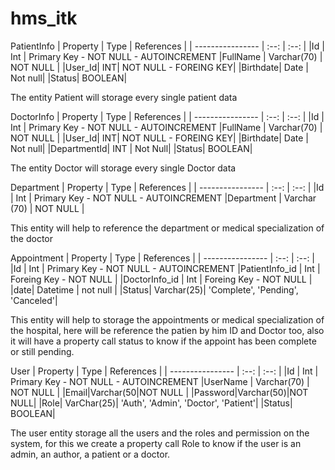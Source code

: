 # hms_itk

PatientInfo
| Property     | Type | References | 
| ---------------- | :--: | :--: |
|Id | Int | Primary Key - NOT NULL - AUTOINCREMENT 
|FullName | Varchar(70) | NOT NULL |
|User_Id| INT| NOT NULL - FOREING KEY|
|Birthdate| Date | Not null|
|Status| BOOLEAN| 

The entity Patient will storage every single patient data

DoctorInfo
| Property     | Type | References | 
| ---------------- | :--: | :--: |
|Id | Int | Primary Key - NOT NULL - AUTOINCREMENT 
|FullName | Varchar(70) | NOT NULL |
|User_Id| INT| NOT NULL - FOREING KEY|
|Birthdate| Date | Not null|
|DepartmentId| INT | Not Null|
|Status| BOOLEAN|


The entity Doctor will storage every single Doctor data

Department 
| Property     | Type | References | 
| ---------------- | :--: | :--: |
|Id | Int | Primary Key - NOT NULL - AUTOINCREMENT 
|Department | Varchar (70) | NOT NULL |

This entity will help to reference the department or medical specialization of the doctor

Appointment
| Property     | Type | References | 
| ---------------- | :--: | :--: |
|Id | Int | Primary Key - NOT NULL - AUTOINCREMENT 
|PatientInfo_id | Int | Foreing Key - NOT NULL |
|DoctorInfo_id | Int | Foreing Key - NOT NULL |
|date| Datetime | not null |
|Status| Varchar(25)| 'Complete', 'Pending', 'Canceled'|

This entity will help to storage the appointments or medical specialization of the hospital, here will be reference the patien by him ID and Doctor too, also it will have a property call status to know if the appoint has been complete or still pending. 

User
| Property     | Type | References | 
| ---------------- | :--: | :--: |
|Id | Int | Primary Key - NOT NULL - AUTOINCREMENT 
|UserName | Varchar(70) | NOT NULL |
|Email|Varchar(50|NOT NULL |
|Password|Varchar(50)|NOT NULL|
|Role| VarChar(25)| 'Auth', 'Admin', 'Doctor', 'Patient'|
|Status| BOOLEAN| 

The user entity storage all the users and the roles and permission on the system, for this we create a property call Role to know if the user is an admin, an author, a patient or a doctor.
